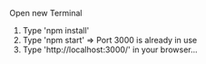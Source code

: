 Open new Terminal
1. Type 'npm install'
2. Type 'npm start'
=> Port 3000 is already in use
3. Type 'http://localhost:3000/' in your browser...